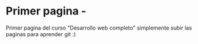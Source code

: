 # Primer pagina -
Primer pagina del curso "Desarrollo web completo"
simplemente subir las paginas para aprender git :)
